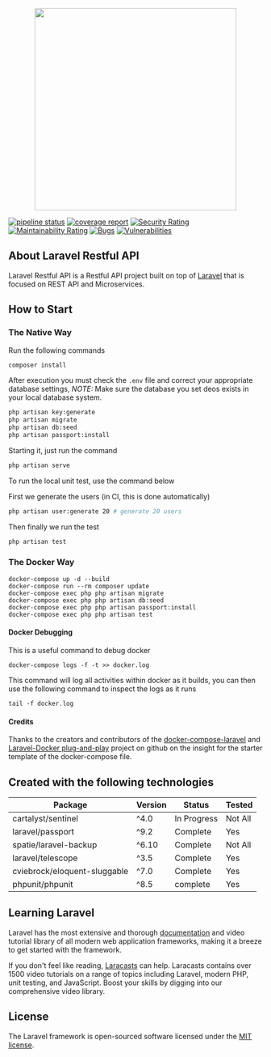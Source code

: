 <p align="center"><img src="https://res.cloudinary.com/dtfbvvkyp/image/upload/v1566331377/laravel-logolockup-cmyk-red.svg" width="400"></p>

[![pipeline status](https://gitlab.com/mark-heramis/laravel-restful-api/badges/master/pipeline.svg)](https://gitlab.com/mark-heramis/laravel-restful-api/-/commits/master)
[![coverage report](https://gitlab.com/mark-heramis/laravel-restful-api/badges/master/coverage.svg)](https://gitlab.com/mark-heramis/laravel-restful-api/-/commits/master)
[![Security Rating](https://sonarcloud.io/api/project_badges/measure?project=mark-heramis_laravel-restful-api&metric=security_rating)](https://sonarcloud.io/dashboard?id=mark-heramis_laravel-restful-api)
[![Maintainability Rating](https://sonarcloud.io/api/project_badges/measure?project=mark-heramis_laravel-restful-api&metric=sqale_rating)](https://sonarcloud.io/dashboard?id=mark-heramis_laravel-restful-api)
[![Bugs](https://sonarcloud.io/api/project_badges/measure?project=mark-heramis_laravel-restful-api&metric=bugs)](https://sonarcloud.io/dashboard?id=mark-heramis_laravel-restful-api)
[![Vulnerabilities](https://sonarcloud.io/api/project_badges/measure?project=mark-heramis_laravel-restful-api&metric=vulnerabilities)](https://sonarcloud.io/dashboard?id=mark-heramis_laravel-restful-api)

## About Laravel Restful API

Laravel Restful API is a Restful API project built on top of [Laravel](https://github.com/laravel/laravel) that is focused on REST API and Microservices.

## How to Start

### The Native Way

Run the following commands

```bash
composer install
```

After execution you must check the `.env` file and correct your appropriate database settings,
*NOTE:* Make sure the database you set deos exists in your local database system.

```bash
php artisan key:generate
php artisan migrate
php artisan db:seed
php artisan passport:install
```

Starting it, just run the command

```bash
php artisan serve
```

To run the local unit test, use the command below

First we generate the users (in CI, this is done automatically)
```bash
php artisan user:generate 20 # generate 20 users
```

Then finally we run the test
```bash
php artisan test
```

### The Docker Way

```
docker-compose up -d --build
docker-compose run --rm composer update
docker-compose exec php php artisan migrate
docker-compose exec php php artisan db:seed
docker-compose exec php php artisan passport:install
docker-compose exec php php artisan test
```

#### Docker Debugging

This is a useful command to debug docker

```
docker-compose logs -f -t >> docker.log
```

This command will log all activities within docker as it builds, you can then use the following command to inspect the logs as it runs

```
tail -f docker.log
```

#### Credits

Thanks to the creators and contributors of the [docker-compose-laravel](https://github.com/aschmelyun/docker-compose-laravel) and [Laravel-Docker plug-and-play](https://github.com/shsma/laravel-docker) project on github on the insight for the starter template of the docker-compose file.

## Created with the following technologies

| Package                       | Version | Status       | Tested  |
|-------------------------------|---------|--------------|---------|
| cartalyst/sentinel            | ^4.0    | In Progress  | Not All |
| laravel/passport              | ^9.2    | Complete     | Yes     |
| spatie/laravel-backup         | ^6.10   | Complete     | Not All |
| laravel/telescope             | ^3.5    | Complete     | Yes     |
| cviebrock/eloquent-sluggable  | ^7.0    | Complete     | Yes     |
| phpunit/phpunit               | ^8.5    | complete     | Yes     |

## Learning Laravel

Laravel has the most extensive and thorough [documentation](https://laravel.com/docs) and video tutorial library of all modern web application frameworks, making it a breeze to get started with the framework.

If you don't feel like reading, [Laracasts](https://laracasts.com) can help. Laracasts contains over 1500 video tutorials on a range of topics including Laravel, modern PHP, unit testing, and JavaScript. Boost your skills by digging into our comprehensive video library.

## License

The Laravel framework is open-sourced software licensed under the [MIT license](https://opensource.org/licenses/MIT).
